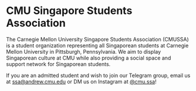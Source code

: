 # CMU Singapore Students Association

The Carnegie Mellon University Singapore Students Association (CMUSSA) is a 
student organization representing all Singaporean students at Carnegie Mellon
University in Pittsburgh, Pennsylvania. We aim to display Singaporean culture at
CMU while also providing a social space and support network for Singaporean
students.

If you are an admitted student and wish to join our Telegram group, email us at 
[ssa@andrew.cmu.edu](mailto:ssa@andrew.cmu.edu) or DM us on Instagram at 
[@cmu.ssa](https://www.instagram.com/cmu.ssa/)!
